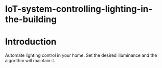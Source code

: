 # IoT-system-controlling-lighting-in-the-building

# Introduction
Automate lighting control in your home. Set the desired illuminance and the algorithm will maintain it.
